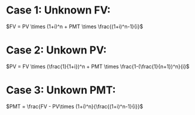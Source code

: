 # Case 1: Unknown FV:
$FV = PV \times (1+i)^n + PMT \times \frac{(1+i)^n-1}{i}$
# Case 2: Unkown PV:
$PV = FV \times (\frac{1}{1+i})^n + PMT \times \frac{1-(\frac{1}{n+1})^n}{i}$
# Case 3: Unkown PMT:
$PMT = \frac{FV - PV\times (1+i)^n}{\frac{(1+i)^n-1}{i}}$
